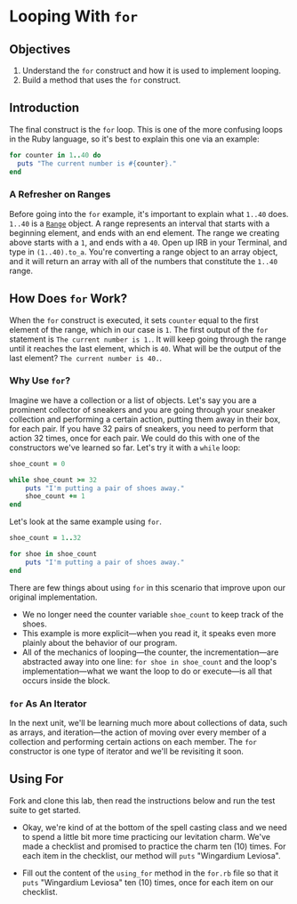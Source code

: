 # Looping With `for`

## Objectives

1. Understand the `for` construct and how it is used to implement looping.
2. Build a method that uses the `for` construct.

## Introduction 

The final construct is the `for` loop. This is one of the more confusing loops in the Ruby language, so it's best to explain this one via an example:

```ruby
for counter in 1..40 do
  puts "The current number is #{counter}."
end
```
### A Refresher on Ranges

Before going into the `for` example, it's important to explain what `1..40` does. `1..40` is a [`Range`](http://www.ruby-doc.org/core-2.2.0/Range.html) object. A range represents an interval that starts with a beginning element, and ends with an end element. The range we creating above starts with a `1`, and ends with a `40`. Open up IRB in your Terminal, and type in `(1..40).to_a`. You're converting a range object to an array object, and it will return an array with all of the numbers that constitute the `1..40` range.

## How Does `for` Work?

When the `for` construct is executed, it sets `counter` equal to the first element of the range, which in our case is `1`. The first output of the `for` statement is `The current number is 1.`. It will keep going through the range until it reaches the last element, which is `40`. What will be the output of the last element? `The current number is 40.`.

### Why Use `for`?

Imagine we have a collection or a list of objects. Let's say you are a prominent collector of sneakers and you are going through your sneaker collection and performing a certain action, putting them away in their box, for each pair. If you have 32 pairs of sneakers, you need to perform that action 32 times, once for each pair. We could do this with one of the constructors we've learned so far. Let's try it with a `while` loop: 

```ruby 
shoe_count = 0 

while shoe_count >= 32
	puts "I'm putting a pair of shoes away."
	shoe_count += 1
end
``` 

Let's look at the same example using `for`. 

```ruby
shoe_count = 1..32

for shoe in shoe_count 
	puts "I'm putting a pair of shoes away."
end
```

There are few things about using `for` in this scenario that improve upon our original implementation. 

* We no longer need the counter variable `shoe_count` to keep track of the shoes. 
* This example is more explicit—when you read it, it speaks even more plainly about the behavior of our program. 
* All of the mechanics of looping—the counter, the incrementation—are abstracted away into one line: `for shoe in shoe_count` and the loop's implementation—what we want the loop to do or execute—is all that occurs inside the block.

### `for` As An Iterator

In the next unit, we'll be learning much more about collections of data, such as arrays, and iteration—the action of moving over every member of a collection and performing certain actions on each member. The `for` constructor is one type of iterator and we'll be revisiting it soon. 

## Using For

Fork and clone this lab, then read the instructions below and run the test suite to get started. 

* Okay, we're kind of at the bottom of the spell casting class and we need to spend a little bit more time practicing our levitation charm. We've made a checklist and promised to practice the charm ten (10) times. For each item in the checklist, our method will `puts` "Wingardium Leviosa".

* Fill out the content of the `using_for` method in the `for.rb` file so that it `puts` "Wingardium Leviosa" ten (10) times, once for each item on our checklist.

